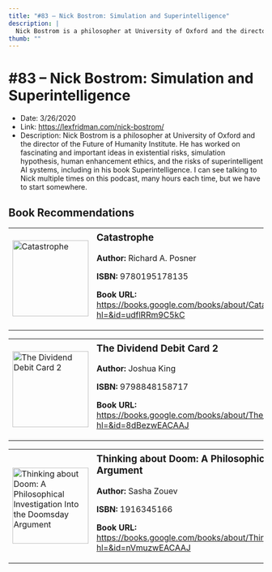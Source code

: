 ```yaml
---
title: "#83 – Nick Bostrom: Simulation and Superintelligence"
description: |
  Nick Bostrom is a philosopher at University of Oxford and the director of the Future of Humanity Institute. He has worked on fascinating and important ideas in existential risks, simulation hypothesis, human enhancement ethics, and the risks of superintelligent AI systems, including in his book Superintelligence. I can see talking to Nick multiple times on this podcast, many hours each time, but we have to start somewhere."
thumb: ""
---
```


# #83 – Nick Bostrom: Simulation and Superintelligence

  - Date: 3/26/2020
  - Link: https://lexfridman.com/nick-bostrom/
  - Description: Nick Bostrom is a philosopher at University of Oxford and the director of the Future of Humanity Institute. He has worked on fascinating and important ideas in existential risks, simulation hypothesis, human enhancement ethics, and the risks of superintelligent AI systems, including in his book Superintelligence. I can see talking to Nick multiple times on this podcast, many hours each time, but we have to start somewhere.

## Book Recommendations

<table style="border: none;"><tr style="border: none;"><td style="border: none;"><img src="http://books.google.com/books/content?id=udflRRm9C5kC&printsec=frontcover&img=1&zoom=1&edge=curl&source=gbs_api" alt="Catastrophe" width="150" style="vertical-align: top;"></td><td style="border: none; vertical-align: top;"><h3 style='margin-top: 5'>Catastrophe</h3><p><strong>Author:</strong> Richard A. Posner</p><p><strong>ISBN:</strong> 9780195178135</p><p><strong>Book URL:</strong> <a href="https://books.google.com/books/about/Catastrophe.html?hl=&id=udflRRm9C5kC">https://books.google.com/books/about/Catastrophe.html?hl=&id=udflRRm9C5kC</a></p></td></tr></table>
<table style="border: none;"><tr style="border: none;"><td style="border: none;"><img src="http://books.google.com/books/content?id=8dBezwEACAAJ&printsec=frontcover&img=1&zoom=1&source=gbs_api" alt="The Dividend Debit Card 2" width="150" style="vertical-align: top;"></td><td style="border: none; vertical-align: top;"><h3 style='margin-top: 5'>The Dividend Debit Card 2</h3><p><strong>Author:</strong> Joshua King</p><p><strong>ISBN:</strong> 9798848158717</p><p><strong>Book URL:</strong> <a href="https://books.google.com/books/about/The_Dividend_Debit_Card_2.html?hl=&id=8dBezwEACAAJ">https://books.google.com/books/about/The_Dividend_Debit_Card_2.html?hl=&id=8dBezwEACAAJ</a></p></td></tr></table>
<table style="border: none;"><tr style="border: none;"><td style="border: none;"><img src="http://books.google.com/books/content?id=nVmuzwEACAAJ&printsec=frontcover&img=1&zoom=1&source=gbs_api" alt="Thinking about Doom: A Philosophical Investigation Into the Doomsday Argument" width="150" style="vertical-align: top;"></td><td style="border: none; vertical-align: top;"><h3 style='margin-top: 5'>Thinking about Doom: A Philosophical Investigation Into the Doomsday Argument</h3><p><strong>Author:</strong> Sasha Zouev</p><p><strong>ISBN:</strong> 1916345166</p><p><strong>Book URL:</strong> <a href="https://books.google.com/books/about/Thinking_about_Doom_A_Philosophical_Inve.html?hl=&id=nVmuzwEACAAJ">https://books.google.com/books/about/Thinking_about_Doom_A_Philosophical_Inve.html?hl=&id=nVmuzwEACAAJ</a></p></td></tr></table>
